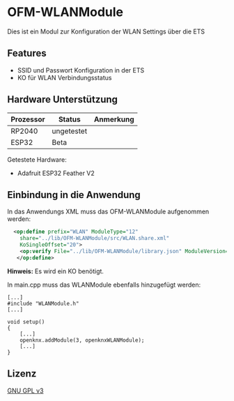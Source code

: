 # OFM-WLANModule

Dies ist ein Modul zur Konfiguration der WLAN Settings über die ETS

## Features

- SSID und Passwort Konfiguration in der ETS
- KO für WLAN Verbindungsstatus

## Hardware Unterstützung

|Prozessor | Status     | Anmerkung                  |
|----------|------------|----------------------------|
|RP2040    | ungetestet |                            |
|ESP32     | Beta       |                            |

Getestete Hardware:
- Adafruit ESP32 Feather V2

## Einbindung in die Anwendung

In das Anwendungs XML muss das OFM-WLANModule aufgenommen werden:

```xml
  <op:define prefix="WLAN" ModuleType="12" 
    share="../lib/OFM-WLANModule/src/WLAN.share.xml"
    KoSingleOffset="20">
    <op:verify File="../lib/OFM-WLANModule/library.json" ModuleVersion="0" /> 
   </op:define>
```

**Hinweis:** Es wird ein KO benötigt.

In main.cpp muss das WLANModule ebenfalls hinzugefügt werden:

```
[...]
#include "WLANModule.h"
[...]

void setup()
{
    [...]
    openknx.addModule(3, openknxWLANModule);
    [...]
}
```

## Lizenz

[GNU GPL v3](LICENSE)